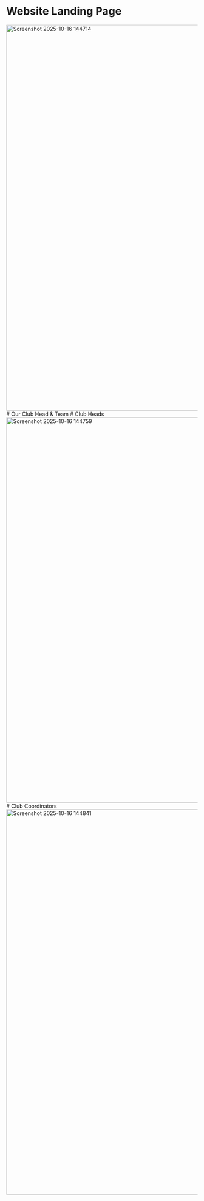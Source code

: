 # Website Landing Page
<img width="1917" height="1016" alt="Screenshot 2025-10-16 144714" src="https://github.com/user-attachments/assets/672c871e-5fde-4b1d-98d7-cfaae020e664" />
# Our Club Head & Team
# Club Heads
<img width="1919" height="1015" alt="Screenshot 2025-10-16 144759" src="https://github.com/user-attachments/assets/fe84ba0c-bdf8-46dc-a1df-e8569b73fbee" />
# Club Coordinators
<img width="1919" height="1015" alt="Screenshot 2025-10-16 144841" src="https://github.com/user-attachments/assets/945dbfc3-c04e-4121-b05b-693f49bcf840" />

